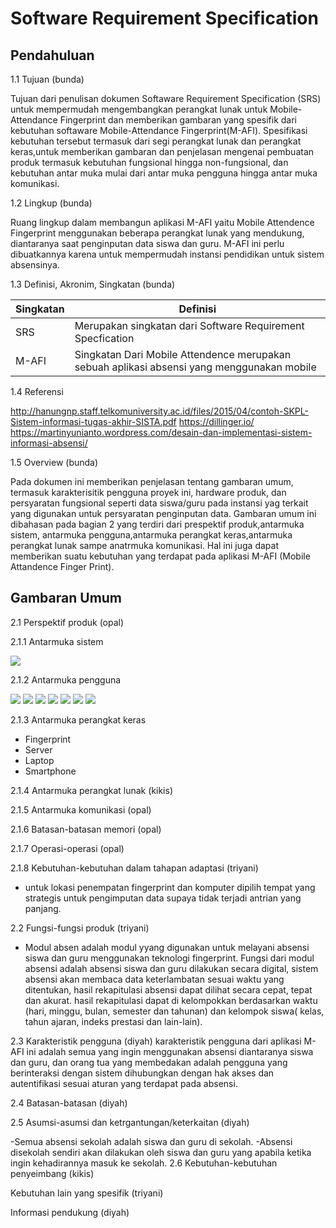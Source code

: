 # Software Requirement Specification #

## Pendahuluan ##

1.1 Tujuan (bunda)

Tujuan dari penulisan dokumen Softaware Requirement Specification (SRS) untuk mempermudah mengembangkan perangkat lunak untuk Mobile-Attendance Fingerprint
dan memberikan gambaran yang spesifik dari kebutuhan softaware Mobile-Attendance Fingerprint(M-AFI). Spesifikasi kebutuhan tersebut termasuk dari segi perangkat lunak dan perangkat keras,untuk memberikan gambaran dan 
penjelasan mengenai pembuatan produk termasuk kebutuhan fungsional hingga non-fungsional, dan kebutuhan antar muka mulai dari antar muka pengguna hingga antar muka komunikasi.

1.2 Lingkup (bunda)

Ruang lingkup dalam membangun aplikasi M-AFI yaitu Mobile Attendence Fingerprint menggunakan beberapa perangkat lunak yang mendukung, diantaranya saat penginputan data siswa dan guru. M-AFI ini perlu dibuatkannya karena untuk mempermudah instansi pendidikan untuk sistem absensinya.


1.3 Definisi, Akronim, Singkatan (bunda)

|   Singkatan  | Definisi |
| ------ | ------ |
| SRS | Merupakan singkatan dari Software Requirement Specfication |
| M-AFI | Singkatan Dari Mobile Attendence merupakan sebuah aplikasi absensi yang menggunakan mobile  |

1.4 Referensi

http://hanungnp.staff.telkomuniversity.ac.id/files/2015/04/contoh-SKPL-Sistem-informasi-tugas-akhir-SISTA.pdf
https://dillinger.io/
https://martinyunianto.wordpress.com/desain-dan-implementasi-sistem-informasi-absensi/

1.5 Overview (bunda)

Pada dokumen ini memberikan penjelasan tentang gambaran umum, termasuk karakterisitik pengguna proyek ini, hardware produk, dan persyaratan fungsional seperti data siswa/guru pada instansi yag terkait yang digunakan untuk persyaratan penginputan data. Gambaran umum ini dibahasan pada bagian 2 yang terdiri dari prespektif produk,antarmuka sistem, antarmuka pengguna,antarmuka perangkat keras,antarmuka perangkat lunak sampe anatrmuka komunikasi. Hal ini juga dapat memberikan suatu kebutuhan yang terdapat pada aplikasi M-AFI (Mobile Attandence Finger Print).


## Gambaran Umum ##

2.1 Perspektif produk (opal)

2.1.1 Antarmuka sistem 

![](gambar/Antarmuka_pengguna.png)

2.1.2 Antarmuka pengguna

![](gambar/splash.png)
![](gambar/login.png)
![](gambar/dashboard.png)
![](gambar/slidebar.png)
![](gambar/logout_dan_gantipass.png)
![](gambar/gantipass.png)
![](gambar/izinsiswa.png)

2.1.3 Antarmuka perangkat keras

- Fingerprint
- Server
- Laptop
- Smartphone

2.1.4 Antarmuka perangkat lunak (kikis)

2.1.5 Antarmuka komunikasi (opal)

2.1.6 Batasan-batasan memori (opal)

2.1.7 Operasi-operasi (opal)

2.1.8 Kebutuhan-kebutuhan dalam tahapan adaptasi (triyani)

- untuk lokasi penempatan fingerprint dan komputer dipilih tempat yang strategis untuk pengimputan data supaya tidak terjadi antrian yang panjang.


2.2 Fungsi-fungsi produk (triyani)

- Modul absen adalah modul yyang digunakan untuk melayani absensi siswa dan guru menggunakan teknologi fingerprint. Fungsi dari modul absensi adalah absensi siswa dan guru dilakukan secara digital, sistem absensi akan membaca data keterlambatan sesuai waktu yang  ditentukan, hasil rekapitulasi absensi dapat dilihat secara cepat, tepat dan akurat. hasil rekapitulasi dapat di kelompokkan berdasarkan waktu (hari, minggu, bulan, semester dan tahunan) dan kelompok siswa( kelas, tahun ajaran, indeks prestasi dan lain-lain).

2.3 Karakteristik pengguna (diyah)
karakteristik pengguna dari aplikasi M-AFI ini adalah semua yang ingin menggunakan absensi diantaranya siswa dan guru, 
dan orang tua yang membedakan adalah pengguna yang berinteraksi dengan sistem dihubungkan dengan hak akses dan 
autentifikasi sesuai aturan yang terdapat pada absensi.

2.4 Batasan-batasan (diyah)

2.5 Asumsi-asumsi dan ketrgantungan/keterkaitan (diyah)

-Semua absensi sekolah adalah siswa dan guru di sekolah. 
-Absensi disekolah sendiri akan dilakukan oleh siswa dan guru yang apabila ketika ingin kehadirannya masuk ke sekolah.
2.6 Kebutuhan-kebutuhan penyeimbang (kikis)

Kebutuhan lain yang spesifik (triyani)

Informasi pendukung (diyah)